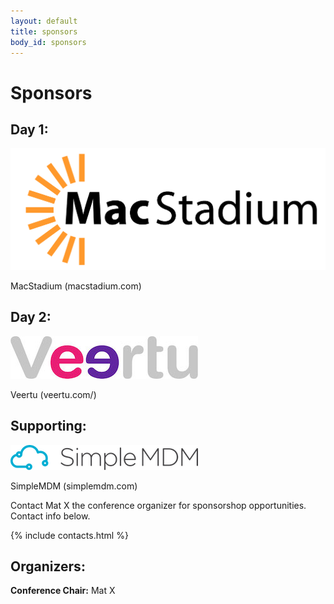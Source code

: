 ```yaml
---
layout: default
title: sponsors
body_id: sponsors
---
```


# Sponsors
## Day 1:
<p><a href="https://www.macstadium.com"><img src="/assets/MacStadium_Logo.png"></a></p>
<p>MacStadium (macstadium.com)</p>

## Day 2:
<p><a href="https://veertu.com"><img src="/assets/Veertu-logo300.jpg"></a></p>
<p>Veertu (veertu.com/)</p>

## Supporting:
<p><a href="https://simplemdm.com"><img src="/assets/SimpleMDM-sml.png"></a></p>
<p>SimpleMDM (simplemdm.com)</p>

Contact Mat X the conference organizer for sponsorshop opportunities. Contact info below.

{% include contacts.html %}

## Organizers:

<strong>Conference Chair:</strong> Mat X